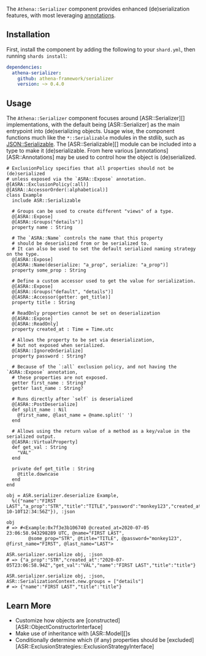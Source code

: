 The `Athena::Serializer` component provides enhanced (de)serialization features,
with most leveraging [annotations](https://crystal-lang.org/reference/syntax_and_semantics/annotations/index.html).

## Installation

First, install the component by adding the following to your `shard.yml`, then running `shards install`:

```yaml
dependencies:
  athena-serializer:
    github: athena-framework/serializer
    version: ~> 0.4.0
```

## Usage

The `Athena::Serializer` component focuses around [ASR::Serializer][] implementations, with the default being [ASR::Serializer] as the main entrypoint into (de)serializing objects.
Usage wise, the component functions much like the `*::Serializable` modules in the stdlib, such as [JSON::Serializable](https://crystal-lang.org/api/JSON/Serializable.html).
The [ASR::Serializable][] module can be included into a type to make it (de)serializable.
From here various [annotations][ASR::Annotations] may be used to control how the object is (de)serialized.

```crystal
# ExclusionPolicy specifies that all properties should not be (de)serialized
# unless exposed via the `ASRA::Expose` annotation.
@[ASRA::ExclusionPolicy(:all)]
@[ASRA::AccessorOrder(:alphabetical)]
class Example
  include ASR::Serializable

  # Groups can be used to create different "views" of a type.
  @[ASRA::Expose]
  @[ASRA::Groups("details")]
  property name : String

  # The `ASRA::Name` controls the name that this property
  # should be deserialized from or be serialized to.
  # It can also be used to set the default serialized naming strategy on the type.
  @[ASRA::Expose]
  @[ASRA::Name(deserialize: "a_prop", serialize: "a_prop")]
  property some_prop : String

  # Define a custom accessor used to get the value for serialization.
  @[ASRA::Expose]
  @[ASRA::Groups("default", "details")]
  @[ASRA::Accessor(getter: get_title)]
  property title : String

  # ReadOnly properties cannot be set on deserialization
  @[ASRA::Expose]
  @[ASRA::ReadOnly]
  property created_at : Time = Time.utc

  # Allows the property to be set via deserialization,
  # but not exposed when serialized.
  @[ASRA::IgnoreOnSerialize]
  property password : String?

  # Because of the `:all` exclusion policy, and not having the `ASRA::Expose` annotation,
  # these properties are not exposed.
  getter first_name : String?
  getter last_name : String?

  # Runs directly after `self` is deserialized
  @[ASRA::PostDeserialize]
  def split_name : Nil
    @first_name, @last_name = @name.split(' ')
  end

  # Allows using the return value of a method as a key/value in the serialized output.
  @[ASRA::VirtualProperty]
  def get_val : String
    "VAL"
  end

  private def get_title : String
    @title.downcase
  end
end

obj = ASR.serializer.deserialize Example,
  %({"name":"FIRST LAST","a_prop":"STR","title":"TITLE","password":"monkey123","created_at":"2020-10-10T12:34:56Z"}), :json

obj
# => #<Example:0x7f3e3b106740 @created_at=2020-07-05 23:06:58.943298289 UTC, @name="FIRST LAST",
        @some_prop="STR", @title="TITLE", @password="monkey123", @first_name="FIRST", @last_name="LAST">

ASR.serializer.serialize obj, :json
# => {"a_prop":"STR","created_at":"2020-07-05T23:06:58.94Z","get_val":"VAL","name":"FIRST LAST","title":"title"}

ASR.serializer.serialize obj, :json, ASR::SerializationContext.new.groups = ["details"]
# => {"name":"FIRST LAST","title":"title"}
```

## Learn More

* Customize how objects are [constructed][ASR::ObjectConstructorInterface]
* Make use of inheritance with [ASR::Model][]s
* Conditionally determine which (if any) properties should be [excluded][ASR::ExclusionStrategies::ExclusionStrategyInterface]
